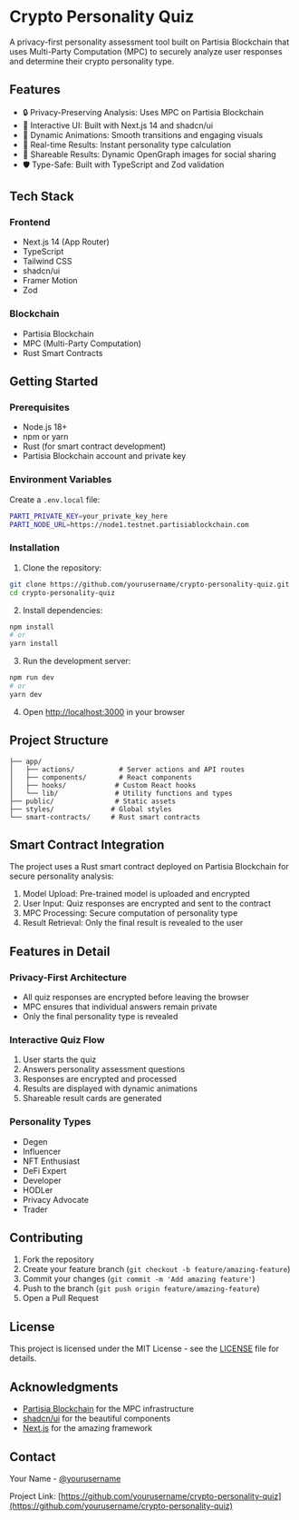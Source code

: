 # Crypto Personality Quiz

A privacy-first personality assessment tool built on Partisia Blockchain that uses Multi-Party Computation (MPC) to securely analyze user responses and determine their crypto personality type.

## Features

- 🔒 Privacy-Preserving Analysis: Uses MPC on Partisia Blockchain
- 🎨 Interactive UI: Built with Next.js 14 and shadcn/ui
- 🌟 Dynamic Animations: Smooth transitions and engaging visuals
- 🔄 Real-time Results: Instant personality type calculation
- 🎯 Shareable Results: Dynamic OpenGraph images for social sharing
- 🛡️ Type-Safe: Built with TypeScript and Zod validation

## Tech Stack

### Frontend

- Next.js 14 (App Router)
- TypeScript
- Tailwind CSS
- shadcn/ui
- Framer Motion
- Zod

### Blockchain

- Partisia Blockchain
- MPC (Multi-Party Computation)
- Rust Smart Contracts

## Getting Started

### Prerequisites

- Node.js 18+
- npm or yarn
- Rust (for smart contract development)
- Partisia Blockchain account and private key

### Environment Variables

Create a `.env.local` file:

```bash
PARTI_PRIVATE_KEY=your_private_key_here
PARTI_NODE_URL=https://node1.testnet.partisiablockchain.com
```

### Installation

1. Clone the repository:

```bash
git clone https://github.com/yourusername/crypto-personality-quiz.git
cd crypto-personality-quiz
```

2. Install dependencies:

```bash
npm install
# or
yarn install
```

3. Run the development server:

```bash
npm run dev
# or
yarn dev
```

4. Open [http://localhost:3000](http://localhost:3000) in your browser

## Project Structure

```
├── app/
│   ├── actions/           # Server actions and API routes
│   ├── components/        # React components
│   ├── hooks/            # Custom React hooks
│   └── lib/              # Utility functions and types
├── public/               # Static assets
├── styles/              # Global styles
└── smart-contracts/     # Rust smart contracts
```

## Smart Contract Integration

The project uses a Rust smart contract deployed on Partisia Blockchain for secure personality analysis:

1. Model Upload: Pre-trained model is uploaded and encrypted
2. User Input: Quiz responses are encrypted and sent to the contract
3. MPC Processing: Secure computation of personality type
4. Result Retrieval: Only the final result is revealed to the user

## Features in Detail

### Privacy-First Architecture

- All quiz responses are encrypted before leaving the browser
- MPC ensures that individual answers remain private
- Only the final personality type is revealed

### Interactive Quiz Flow

1. User starts the quiz
2. Answers personality assessment questions
3. Responses are encrypted and processed
4. Results are displayed with dynamic animations
5. Shareable result cards are generated

### Personality Types

- Degen
- Influencer
- NFT Enthusiast
- DeFi Expert
- Developer
- HODLer
- Privacy Advocate
- Trader

## Contributing

1. Fork the repository
2. Create your feature branch (`git checkout -b feature/amazing-feature`)
3. Commit your changes (`git commit -m 'Add amazing feature'`)
4. Push to the branch (`git push origin feature/amazing-feature`)
5. Open a Pull Request

## License

This project is licensed under the MIT License - see the [LICENSE](LICENSE) file for details.

## Acknowledgments

- [Partisia Blockchain](https://partisiablockchain.com) for the MPC infrastructure
- [shadcn/ui](https://ui.shadcn.com) for the beautiful components
- [Next.js](https://nextjs.org) for the amazing framework

## Contact

Your Name - [@yourusername](https://twitter.com/yourusername)

Project Link: [https://github.com/yourusername/crypto-personality-quiz](https://github.com/yourusername/crypto-personality-quiz)
